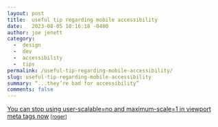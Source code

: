 ```yaml
---
layout: post
title:  useful tip regarding mobile accessibility
date:   2023-08-05 10:16:18 -0400
author: joe jenett
category:
  -  design
  -  dev
  -  accessibility
  -  tips
permalink: /useful-tip-regarding-mobile-accessibility/
slug: useful-tip-regarding-mobile-accessibility
summary: “...they’re bad for accessibility”
comments: false
---
```

<a title="You can stop using user-scalable=no and maximum-scale=1 in viewport meta tags now - lukeplant.me.uk" href="https://lukeplant.me.uk/blog/posts/you-can-stop-using-user-scalable-no-and-maximum-scale-1-in-viewport-meta-tags-now/">You can stop using user-scalable=no and maximum-scale=1 in viewport meta tags now</a> <small>[<a href="https://pinboard.in/u:roger">roger</a>]</small>

<a style="display:none;" href="https://brid.gy/publish/mastodon"><small>(cross-posted to mastodon)</small></a>